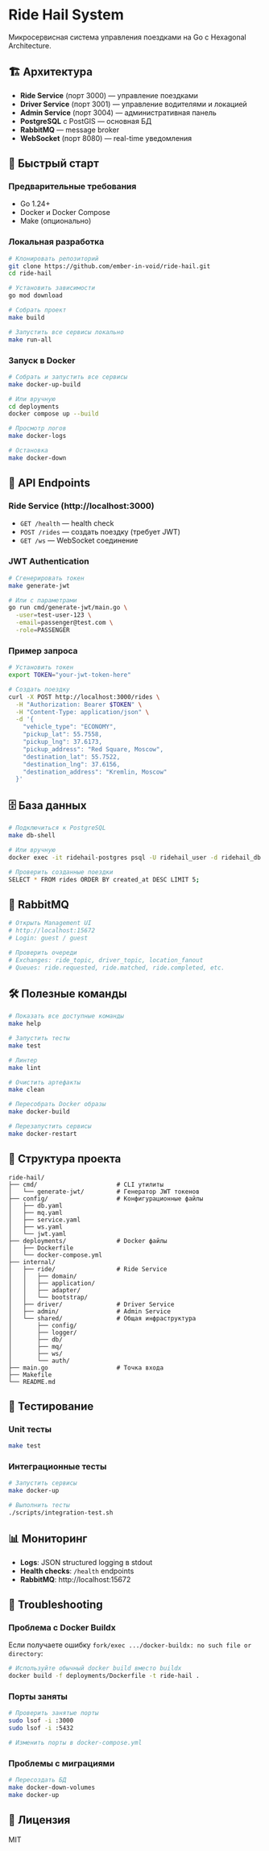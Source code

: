 # Ride Hail System

Микросервисная система управления поездками на Go с Hexagonal Architecture.

## 🏗️ Архитектура

- **Ride Service** (порт 3000) — управление поездками
- **Driver Service** (порт 3001) — управление водителями и локацией
- **Admin Service** (порт 3004) — административная панель
- **PostgreSQL** с PostGIS — основная БД
- **RabbitMQ** — message broker
- **WebSocket** (порт 8080) — real-time уведомления

## 🚀 Быстрый старт

### Предварительные требования

- Go 1.24+
- Docker и Docker Compose
- Make (опционально)

### Локальная разработка

```bash
# Клонировать репозиторий
git clone https://github.com/ember-in-void/ride-hail.git
cd ride-hail

# Установить зависимости
go mod download

# Собрать проект
make build

# Запустить все сервисы локально
make run-all
```

### Запуск в Docker

```bash
# Собрать и запустить все сервисы
make docker-up-build

# Или вручную
cd deployments
docker compose up --build

# Просмотр логов
make docker-logs

# Остановка
make docker-down
```

## 📡 API Endpoints

### Ride Service (http://localhost:3000)

- `GET /health` — health check
- `POST /rides` — создать поездку (требует JWT)
- `GET /ws` — WebSocket соединение

### JWT Authentication

```bash
# Сгенерировать токен
make generate-jwt

# Или с параметрами
go run cmd/generate-jwt/main.go \
  -user=test-user-123 \
  -email=passenger@test.com \
  -role=PASSENGER
```

### Пример запроса

```bash
# Установить токен
export TOKEN="your-jwt-token-here"

# Создать поездку
curl -X POST http://localhost:3000/rides \
  -H "Authorization: Bearer $TOKEN" \
  -H "Content-Type: application/json" \
  -d '{
    "vehicle_type": "ECONOMY",
    "pickup_lat": 55.7558,
    "pickup_lng": 37.6173,
    "pickup_address": "Red Square, Moscow",
    "destination_lat": 55.7522,
    "destination_lng": 37.6156,
    "destination_address": "Kremlin, Moscow"
  }'
```

## 🗄️ База данных

```bash
# Подключиться к PostgreSQL
make db-shell

# Или вручную
docker exec -it ridehail-postgres psql -U ridehail_user -d ridehail_db

# Проверить созданные поездки
SELECT * FROM rides ORDER BY created_at DESC LIMIT 5;
```

## 🐰 RabbitMQ

```bash
# Открыть Management UI
# http://localhost:15672
# Login: guest / guest

# Проверить очереди
# Exchanges: ride_topic, driver_topic, location_fanout
# Queues: ride.requested, ride.matched, ride.completed, etc.
```

## 🛠️ Полезные команды

```bash
# Показать все доступные команды
make help

# Запустить тесты
make test

# Линтер
make lint

# Очистить артефакты
make clean

# Пересобрать Docker образы
make docker-build

# Перезапустить сервисы
make docker-restart
```

## 📝 Структура проекта

```
ride-hail/
├── cmd/                      # CLI утилиты
│   └── generate-jwt/         # Генератор JWT токенов
├── config/                   # Конфигурационные файлы
│   ├── db.yaml
│   ├── mq.yaml
│   ├── service.yaml
│   ├── ws.yaml
│   └── jwt.yaml
├── deployments/              # Docker файлы
│   ├── Dockerfile
│   └── docker-compose.yml
├── internal/
│   ├── ride/                 # Ride Service
│   │   ├── domain/
│   │   ├── application/
│   │   ├── adapter/
│   │   └── bootstrap/
│   ├── driver/               # Driver Service
│   ├── admin/                # Admin Service
│   └── shared/               # Общая инфраструктура
│       ├── config/
│       ├── logger/
│       ├── db/
│       ├── mq/
│       ├── ws/
│       └── auth/
├── main.go                   # Точка входа
├── Makefile
└── README.md
```

## 🧪 Тестирование

### Unit тесты

```bash
make test
```

### Интеграционные тесты

```bash
# Запустить сервисы
make docker-up

# Выполнить тесты
./scripts/integration-test.sh
```

## 📊 Мониторинг

- **Logs**: JSON structured logging в stdout
- **Health checks**: `/health` endpoints
- **RabbitMQ**: http://localhost:15672

## 🔧 Troubleshooting

### Проблема с Docker Buildx

Если получаете ошибку `fork/exec .../docker-buildx: no such file or directory`:

```bash
# Используйте обычный docker build вместо buildx
docker build -f deployments/Dockerfile -t ride-hail .
```

### Порты заняты

```bash
# Проверить занятые порты
sudo lsof -i :3000
sudo lsof -i :5432

# Изменить порты в docker-compose.yml
```

### Проблемы с миграциями

```bash
# Пересоздать БД
make docker-down-volumes
make docker-up
```

## 📄 Лицензия

MIT